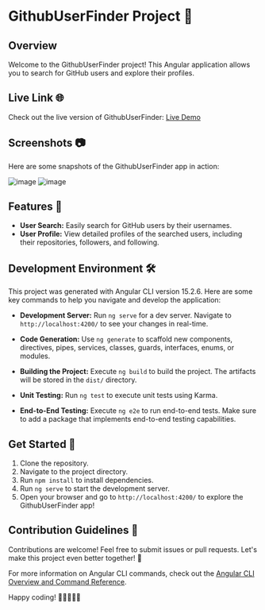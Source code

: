 # GithubUserFinder Project 🚀

## Overview

Welcome to the GithubUserFinder project! This Angular application allows you to search for GitHub users and explore their profiles.

## Live Link 🌐

Check out the live version of GithubUserFinder: [Live Demo](https://github-user-finder-rahil1202.vercel.app/)

## Screenshots 📷

Here are some snapshots of the GithubUserFinder app in action:

![image](https://github.com/rahil1202/github-user-finder-angular/assets/104057403/3799f59d-f788-4d8a-b512-e03a4acfd535)
![image](https://github.com/rahil1202/github-user-finder-angular/assets/104057403/2d179146-75cf-4977-8cd9-f6efc1d09760)

## Features 🌟

- **User Search:** Easily search for GitHub users by their usernames.
- **User Profile:** View detailed profiles of the searched users, including their repositories, followers, and following.

## Development Environment 🛠️

This project was generated with Angular CLI version 15.2.6. Here are some key commands to help you navigate and develop the application:

- **Development Server:** Run `ng serve` for a dev server. Navigate to `http://localhost:4200/` to see your changes in real-time.

- **Code Generation:** Use `ng generate` to scaffold new components, directives, pipes, services, classes, guards, interfaces, enums, or modules.

- **Building the Project:** Execute `ng build` to build the project. The artifacts will be stored in the `dist/` directory.

- **Unit Testing:** Run `ng test` to execute unit tests using Karma.

- **End-to-End Testing:** Execute `ng e2e` to run end-to-end tests. Make sure to add a package that implements end-to-end testing capabilities.

## Get Started 🚦

1. Clone the repository.
2. Navigate to the project directory.
3. Run `npm install` to install dependencies.
4. Run `ng serve` to start the development server.
5. Open your browser and go to `http://localhost:4200/` to explore the GithubUserFinder app!

## Contribution Guidelines 🤝

Contributions are welcome! Feel free to submit issues or pull requests. Let's make this project even better together! 💪

For more information on Angular CLI commands, check out the [Angular CLI Overview and Command Reference](https://angular.io/cli).

Happy coding! 🚀👩‍💻👨‍💻
